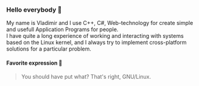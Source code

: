 ### Hello everybody 👋
My name is Vladimir and I use C++, C#, Web-technology for create simple and usefull Application Programs for people.  
I have quite a long experience of working and interacting with systems based on the Linux kernel, and I always try to implement cross-platform solutions for a particular problem.  
#### Favorite expression 📇
> You should have put what? That's right, GNU/Linux.
<!--
**Subvar/Subvar** is a ✨ _special_ ✨ repository because its `README.md` (this file) appears on your GitHub profile.

Here are some ideas to get you started:

- 🔭 I’m currently working on ...
- 🌱 I’m currently learning ...
- 👯 I’m looking to collaborate on ...
- 🤔 I’m looking for help with ...
- 💬 Ask me about ...
- 📫 How to reach me: ...
- 😄 Pronouns: ...
- ⚡ Fun fact: ...
-->

